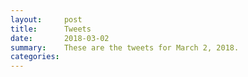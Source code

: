 ```yaml
---
layout:     post
title:      Tweets
date:       2018-03-02
summary:    These are the tweets for March 2, 2018.
categories:
---
```


